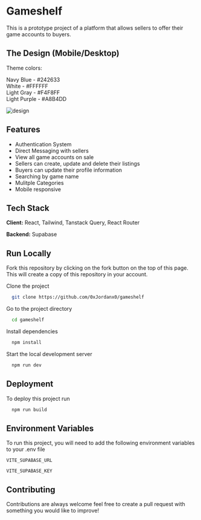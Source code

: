 # Gameshelf

This is a prototype project of a platform that allows sellers to offer their game accounts to buyers.

## The Design (Mobile/Desktop)

Theme colors:

Navy Blue - #242633\
White - #FFFFFF\
Light Gray - #F4F8FF\
Light Purple - #A8B4DD

![design](https://i.imgur.com/qrcbXTu.png)

## Features

- Authentication System
- Direct Messaging with sellers
- View all game accounts on sale
- Sellers can create, update and delete their listings
- Buyers can update their profile information
- Searching by game name
- Mulitple Categories
- Mobile responsive

## Tech Stack

**Client:** React, Tailwind, Tanstack Query, React Router

**Backend:** Supabase

## Run Locally

Fork this repository by clicking on the fork button on the top of this page. This will create a copy of this repository in your account.

Clone the project

```bash
  git clone https://github.com/0xJordanx0/gameshelf
```

Go to the project directory

```bash
  cd gameshelf
```

Install dependencies

```bash
  npm install
```

Start the local development server

```bash
  npm run dev
```

## Deployment

To deploy this project run

```bash
  npm run build
```

## Environment Variables

To run this project, you will need to add the following environment variables to your .env file

`VITE_SUPABASE_URL`

`VITE_SUPABASE_KEY`

## Contributing

Contributions are always welcome feel free to create a pull request with something you would like to improve!
